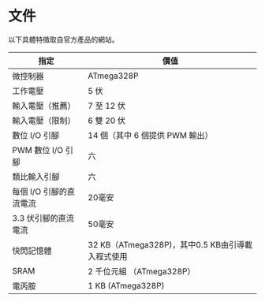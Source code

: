 # 文件

以下具體特徵取自官方產品的網站。

| 指定 | 價值 |
| --- | --- |
| 微控制器 | ATmega328P |
| 工作電壓 | 5 伏 |
| 輸入電壓（推薦）| 7 至 12 伏 |
| 輸入電壓（限制）| 6 雙 20 伏 |
| 數位 I/O 引腳 | 14 個（其中 6 個提供 PWM 輸出）|
| PWM 數位 I/O 引腳 | 六 |
| 類比輸入引腳 | 六 |
| 每個 I/O 引腳的直流電流 | 20毫安 |
| 3.3 伏引腳的直流電流 | 50毫安 |
| 快閃記憶體 | 32 KB（ATmega328P)，其中0.5 KB由引導載入程式使用 |
| SRAM | 2 千位元組 （ATmega328P）|
| 電丙胺 | 1 KB (ATmega328P) |
